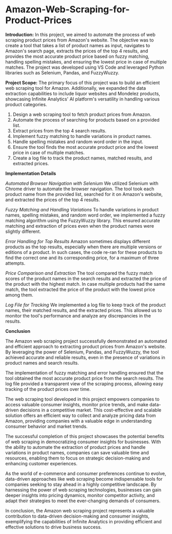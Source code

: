 # Amazon-Web-Scraping-for-Product-Prices

**Introduction:**
In this project, we aimed to automate the process of web scraping product prices from Amazon's website. The objective was to create a tool that takes a list of product names as input, navigates to Amazon's search page, extracts the prices of the top 4 results, and provides the most accurate product price based on fuzzy matching, handling spelling mistakes, and ensuring the lowest price in case of multiple matches. The project was developed using VS Code and leveraged Python libraries such as Selenium, Pandas, and FuzzyWuzzy.

**Project Scope:**
The primary focus of this project was to build an efficient web scraping tool for Amazon. Additionally, we expanded the data extraction capabilities to include liquor websites and Mondelez products, showcasing Infinite Analytics' AI platform's versatility in handling various product categories.

1. Design a web scraping tool to fetch product prices from Amazon.
2. Automate the process of searching for products based on a provided list.
3. Extract prices from the top 4 search results.
4. Implement fuzzy matching to handle variations in product names.
5. Handle spelling mistakes and random word order in the input.
6. Ensure the tool finds the most accurate product price and the lowest price in case of multiple matches.
7. Create a log file to track the product names, matched results, and extracted prices.

**Implementation Details**

*Automated Browser Navigation with Selenium*
We utilized Selenium with Chrome driver to automate the browser navigation. The tool took each product name from the provided list, searched for it on Amazon's website, and extracted the prices of the top 4 results.

*Fuzzy Matching and Handling Variations*
To handle variations in product names, spelling mistakes, and random word order, we implemented a fuzzy matching algorithm using the FuzzyWuzzy library. This ensured accurate matching and extraction of prices even when the product names were slightly different.

*Error Handling for Top Results*
Amazon sometimes displays different products as the top results, especially when there are multiple versions or editions of a product. In such cases, the code re-ran for these products to find the correct one and its corresponding price, for a maximum of three attempts.

*Price Comparison and Extraction*
The tool compared the fuzzy match scores of the product names in the search results and extracted the price of the product with the highest match. In case multiple products had the same match, the tool extracted the price of the product with the lowest price among them.

*Log File for Tracking*
We implemented a log file to keep track of the product names, their matched results, and the extracted prices. This allowed us to monitor the tool's performance and analyze any discrepancies in the results.


**Conclusion**

The Amazon web scraping project successfully demonstrated an automated and efficient approach to extracting product prices from Amazon's website. By leveraging the power of Selenium, Pandas, and FuzzyWuzzy, the tool achieved accurate and reliable results, even in the presence of variations in product names and search results.

The implementation of fuzzy matching and error handling ensured that the tool obtained the most accurate product price from the search results. The log file provided a transparent view of the scraping process, allowing easy tracking of the product prices over time.

The web scraping tool developed in this project empowers companies to access valuable consumer insights, monitor price trends, and make data-driven decisions in a competitive market. This cost-effective and scalable solution offers an efficient way to collect and analyze pricing data from Amazon, providing companies with a valuable edge in understanding consumer behavior and market trends.

The successful completion of this project showcases the potential benefits of web scraping in democratizing consumer insights for businesses. With the ability to automate the extraction of product prices and handle variations in product names, companies can save valuable time and resources, enabling them to focus on strategic decision-making and enhancing customer experiences.

As the world of e-commerce and consumer preferences continue to evolve, data-driven approaches like web scraping become indispensable tools for companies seeking to stay ahead in a highly competitive landscape. By harnessing the power of web scraping technologies, businesses can gain deeper insights into pricing dynamics, monitor competitor activity, and adapt their strategies to meet the ever-changing demands of consumers.

In conclusion, the Amazon web scraping project represents a valuable contribution to data-driven decision-making and consumer insights, exemplifying the capabilities of Infinite Analytics in providing efficient and effective solutions to drive business success.
